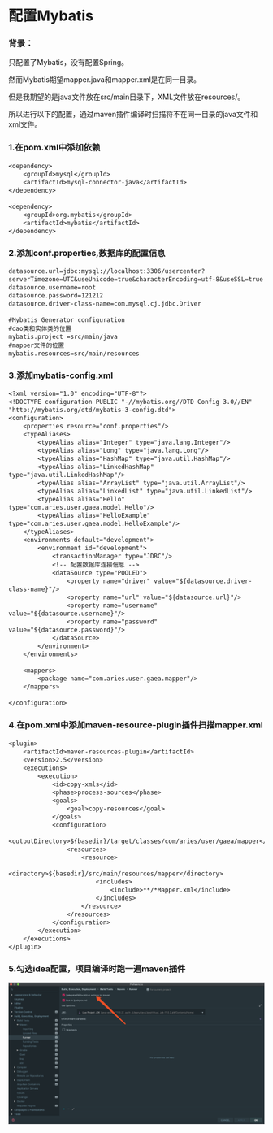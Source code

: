 # 配置Mybatis

### 背景：

只配置了Mybatis，没有配置Spring。 

然而Mybatis期望mapper.java和mapper.xml是在同一目录。

但是我期望的是java文件放在src/main目录下，XML文件放在resources/。

 所以进行以下的配置，通过maven插件编译时扫描将不在同一目录的java文件和xml文件。

### 1.在pom.xml中添加依赖

```text
<dependency>
    <groupId>mysql</groupId>
    <artifactId>mysql-connector-java</artifactId>
</dependency>

<dependency>
    <groupId>org.mybatis</groupId>
    <artifactId>mybatis</artifactId>
</dependency>
```

###  2.添加conf.properties,数据库的配置信息 

```text
datasource.url=jdbc:mysql://localhost:3306/usercenter?serverTimezone=UTC&useUnicode=true&characterEncoding=utf-8&useSSL=true
datasource.username=root
datasource.password=121212
datasource.driver-class-name=com.mysql.cj.jdbc.Driver

#Mybatis Generator configuration
#dao类和实体类的位置
mybatis.project =src/main/java
#mapper文件的位置
mybatis.resources=src/main/resources
```

###  3.添加mybatis-config.xml

```text
<?xml version="1.0" encoding="UTF-8"?>
<!DOCTYPE configuration PUBLIC "-//mybatis.org//DTD Config 3.0//EN" "http://mybatis.org/dtd/mybatis-3-config.dtd">
<configuration>
    <properties resource="conf.properties"/>
    <typeAliases>
        <typeAlias alias="Integer" type="java.lang.Integer"/>
        <typeAlias alias="Long" type="java.lang.Long"/>
        <typeAlias alias="HashMap" type="java.util.HashMap"/>
        <typeAlias alias="LinkedHashMap" type="java.util.LinkedHashMap"/>
        <typeAlias alias="ArrayList" type="java.util.ArrayList"/>
        <typeAlias alias="LinkedList" type="java.util.LinkedList"/>
        <typeAlias alias="Hello" type="com.aries.user.gaea.model.Hello"/>
        <typeAlias alias="HelloExample" type="com.aries.user.gaea.model.HelloExample"/>
    </typeAliases>
    <environments default="development">
        <environment id="development">
            <transactionManager type="JDBC"/>
            <!-- 配置数据库连接信息 -->
            <dataSource type="POOLED">
                <property name="driver" value="${datasource.driver-class-name}"/>
                <property name="url" value="${datasource.url}"/>
                <property name="username" value="${datasource.username}"/>
                <property name="password" value="${datasource.password}"/>
            </dataSource>
        </environment>
    </environments>

    <mappers>
        <package name="com.aries.user.gaea.mapper"/>
    </mappers>

</configuration>
```

###  4.在pom.xml中添加maven-resource-plugin插件扫描mapper.xml

```text
<plugin>
    <artifactId>maven-resources-plugin</artifactId>
    <version>2.5</version>
    <executions>
        <execution>
            <id>copy-xmls</id>
            <phase>process-sources</phase>
            <goals>
                <goal>copy-resources</goal>
            </goals>
            <configuration>
                <outputDirectory>${basedir}/target/classes/com/aries/user/gaea/mapper</outputDirectory>
                <resources>
                    <resource>
                        <directory>${basedir}/src/main/resources/mapper</directory>
                        <includes>
                            <include>**/*Mapper.xml</include>
                        </includes>
                    </resource>
                </resources>
            </configuration>
        </execution>
    </executions>
</plugin>
```

### 5.勾选idea配置，项目编译时跑一遍maven插件 

![](../.gitbook/assets/image%20%285%29.png)

















































































